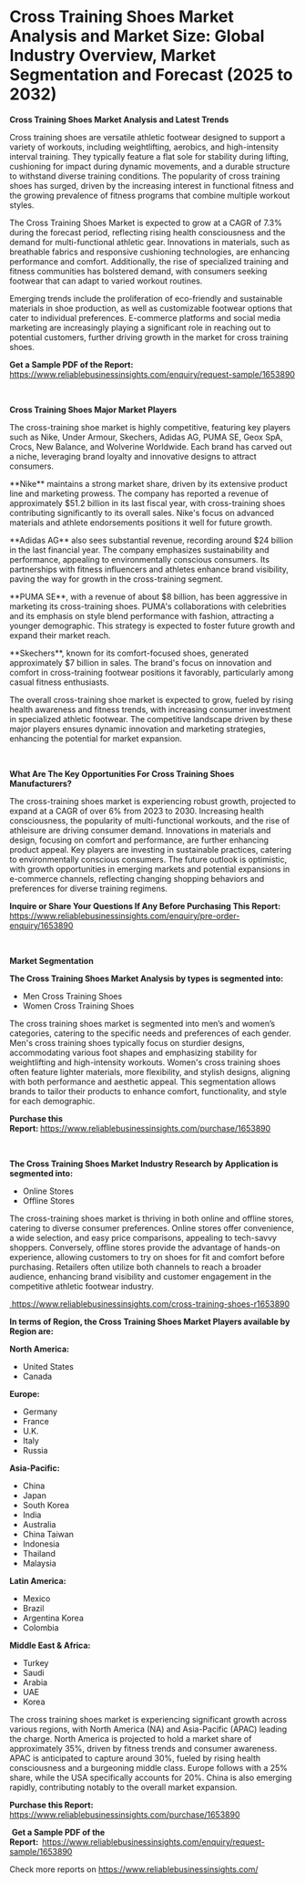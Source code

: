 <p><h1>Cross Training Shoes Market Analysis and Market Size: Global Industry Overview, Market Segmentation and Forecast (2025 to 2032)</h1></p><p><strong>Cross Training Shoes Market Analysis and Latest Trends</strong></p>
<p><p>Cross training shoes are versatile athletic footwear designed to support a variety of workouts, including weightlifting, aerobics, and high-intensity interval training. They typically feature a flat sole for stability during lifting, cushioning for impact during dynamic movements, and a durable structure to withstand diverse training conditions. The popularity of cross training shoes has surged, driven by the increasing interest in functional fitness and the growing prevalence of fitness programs that combine multiple workout styles.</p><p>The Cross Training Shoes Market is expected to grow at a CAGR of 7.3% during the forecast period, reflecting rising health consciousness and the demand for multi-functional athletic gear. Innovations in materials, such as breathable fabrics and responsive cushioning technologies, are enhancing performance and comfort. Additionally, the rise of specialized training and fitness communities has bolstered demand, with consumers seeking footwear that can adapt to varied workout routines.</p><p>Emerging trends include the proliferation of eco-friendly and sustainable materials in shoe production, as well as customizable footwear options that cater to individual preferences. E-commerce platforms and social media marketing are increasingly playing a significant role in reaching out to potential customers, further driving growth in the market for cross training shoes.</p></p>
<p><strong>Get a Sample PDF of the Report:&nbsp;</strong> <a href="https://www.reliablebusinessinsights.com/enquiry/request-sample/1653890?utm_campaign=3183&utm_medium=2&utm_source=Github&utm_content=ia&utm_term=07032025&utm_id=cross-training-shoes">https://www.reliablebusinessinsights.com/enquiry/request-sample/1653890</a></p>
<p>&nbsp;</p>
<p><strong>Cross Training Shoes Major Market Players</strong></p>
<p><p>The cross-training shoe market is highly competitive, featuring key players such as Nike, Under Armour, Skechers, Adidas AG, PUMA SE, Geox SpA, Crocs, New Balance, and Wolverine Worldwide. Each brand has carved out a niche, leveraging brand loyalty and innovative designs to attract consumers.</p><p>**Nike** maintains a strong market share, driven by its extensive product line and marketing prowess. The company has reported a revenue of approximately $51.2 billion in its last fiscal year, with cross-training shoes contributing significantly to its overall sales. Nike's focus on advanced materials and athlete endorsements positions it well for future growth.</p><p>**Adidas AG** also sees substantial revenue, recording around $24 billion in the last financial year. The company emphasizes sustainability and performance, appealing to environmentally conscious consumers. Its partnerships with fitness influencers and athletes enhance brand visibility, paving the way for growth in the cross-training segment.</p><p>**PUMA SE**, with a revenue of about $8 billion, has been aggressive in marketing its cross-training shoes. PUMA's collaborations with celebrities and its emphasis on style blend performance with fashion, attracting a younger demographic. This strategy is expected to foster future growth and expand their market reach.</p><p>**Skechers**, known for its comfort-focused shoes, generated approximately $7 billion in sales. The brand's focus on innovation and comfort in cross-training footwear positions it favorably, particularly among casual fitness enthusiasts.</p><p>The overall cross-training shoe market is expected to grow, fueled by rising health awareness and fitness trends, with increasing consumer investment in specialized athletic footwear. The competitive landscape driven by these major players ensures dynamic innovation and marketing strategies, enhancing the potential for market expansion.</p></p>
<p>&nbsp;</p>
<p><strong>What Are The Key Opportunities For Cross Training Shoes Manufacturers?</strong></p>
<p><p>The cross-training shoes market is experiencing robust growth, projected to expand at a CAGR of over 6% from 2023 to 2030. Increasing health consciousness, the popularity of multi-functional workouts, and the rise of athleisure are driving consumer demand. Innovations in materials and design, focusing on comfort and performance, are further enhancing product appeal. Key players are investing in sustainable practices, catering to environmentally conscious consumers. The future outlook is optimistic, with growth opportunities in emerging markets and potential expansions in e-commerce channels, reflecting changing shopping behaviors and preferences for diverse training regimens.</p></p>
<p><strong>Inquire or Share Your Questions If Any Before Purchasing This Report:</strong> <a href="https://www.reliablebusinessinsights.com/enquiry/pre-order-enquiry/1653890?utm_campaign=3183&utm_medium=2&utm_source=Github&utm_content=ia&utm_term=07032025&utm_id=cross-training-shoes">https://www.reliablebusinessinsights.com/enquiry/pre-order-enquiry/1653890</a></p>
<p>&nbsp;</p>
<p><strong>Market Segmentation</strong></p>
<p><strong>The Cross Training Shoes Market Analysis by types is segmented into:</strong></p>
<p><ul><li>Men Cross Training Shoes</li><li>Women Cross Training Shoes</li></ul></p>
<p><p>The cross training shoes market is segmented into men’s and women’s categories, catering to the specific needs and preferences of each gender. Men's cross training shoes typically focus on sturdier designs, accommodating various foot shapes and emphasizing stability for weightlifting and high-intensity workouts. Women's cross training shoes often feature lighter materials, more flexibility, and stylish designs, aligning with both performance and aesthetic appeal. This segmentation allows brands to tailor their products to enhance comfort, functionality, and style for each demographic.</p></p>
<p><strong>Purchase this Report:&nbsp;</strong><a href="https://www.reliablebusinessinsights.com/purchase/1653890?utm_campaign=3183&utm_medium=2&utm_source=Github&utm_content=ia&utm_term=07032025&utm_id=cross-training-shoes">https://www.reliablebusinessinsights.com/purchase/1653890</a></p>
<p>&nbsp;</p>
<p><strong>The Cross Training Shoes Market Industry Research by Application is segmented into:</strong></p>
<p><ul><li>Online Stores</li><li>Offline Stores</li></ul></p>
<p><p>The cross-training shoes market is thriving in both online and offline stores, catering to diverse consumer preferences. Online stores offer convenience, a wide selection, and easy price comparisons, appealing to tech-savvy shoppers. Conversely, offline stores provide the advantage of hands-on experience, allowing customers to try on shoes for fit and comfort before purchasing. Retailers often utilize both channels to reach a broader audience, enhancing brand visibility and customer engagement in the competitive athletic footwear industry.</p></p>
<p><a href="https://www.reliablebusinessinsights.com/cross-training-shoes-r1653890?utm_campaign=3183&utm_medium=2&utm_source=Github&utm_content=ia&utm_term=07032025&utm_id=cross-training-shoes">&nbsp;https://www.reliablebusinessinsights.com/cross-training-shoes-r1653890</a></p>
<p><strong>In terms of Region, the Cross Training Shoes Market Players available by Region are:</strong></p>
<p>
    <p> <strong> North America: </strong>
        <ul>
            <li>United States</li>
            <li>Canada</li>
        </ul>
        </p> 
    <p> <strong> Europe: </strong>
        <ul>
            <li>Germany</li>
            <li>France</li>
            <li>U.K.</li>
            <li>Italy</li>
            <li>Russia</li>
        </ul>
        </p> 
    <p> <strong> Asia-Pacific: </strong>
        <ul>
            <li>China</li>
            <li>Japan</li>
            <li>South Korea</li>
            <li>India</li>
            <li>Australia</li>
            <li>China Taiwan</li>
            <li>Indonesia</li>
            <li>Thailand</li>
            <li>Malaysia</li>
        </ul>
        </p> 
    <p> <strong> Latin America: </strong>
        <ul>
            <li>Mexico</li>
            <li>Brazil</li>
            <li>Argentina Korea</li>
            <li>Colombia</li>
        </ul>
        </p> 
    <p> <strong> Middle East & Africa: </strong>
        <ul>
            <li>Turkey</li>
            <li>Saudi</li>
            <li>Arabia</li>
            <li>UAE</li>
            <li>Korea</li>
        </ul>
    </p>
    </p>
<p><p>The cross training shoes market is experiencing significant growth across various regions, with North America (NA) and Asia-Pacific (APAC) leading the charge. North America is projected to hold a market share of approximately 35%, driven by fitness trends and consumer awareness. APAC is anticipated to capture around 30%, fueled by rising health consciousness and a burgeoning middle class. Europe follows with a 25% share, while the USA specifically accounts for 20%. China is also emerging rapidly, contributing notably to the overall market expansion.</p></p>
<p><strong>Purchase this Report: </strong><a href="https://www.reliablebusinessinsights.com/purchase/1653890?utm_campaign=3183&utm_medium=2&utm_source=Github&utm_content=ia&utm_term=07032025&utm_id=cross-training-shoes">https://www.reliablebusinessinsights.com/purchase/1653890</a></p>
<p>&nbsp;<strong>Get a Sample PDF of the Report:&nbsp;&nbsp;</strong><a href="https://www.reliablebusinessinsights.com/enquiry/request-sample/1653890?utm_campaign=3183&utm_medium=2&utm_source=Github&utm_content=ia&utm_term=07032025&utm_id=cross-training-shoes">https://www.reliablebusinessinsights.com/enquiry/request-sample/1653890</a></p>
<p><strong></strong></p>
<p>Check more reports on <a href="https://www.reliablebusinessinsights.com/?utm_campaign=3183&utm_medium=2&utm_source=Github&utm_content=ia&utm_term=07032025&utm_id=cross-training-shoes">https://www.reliablebusinessinsights.com/</a></p>